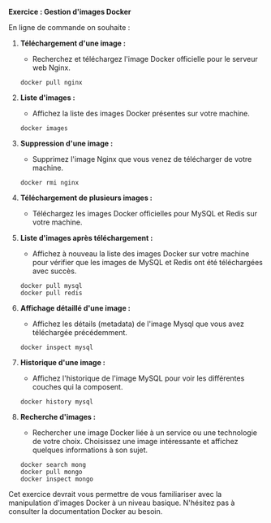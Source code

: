 
**Exercice : Gestion d'images Docker**

En ligne de commande on souhaite :

1. **Téléchargement d'une image :**
   - Recherchez et téléchargez l'image Docker officielle pour le serveur web Nginx.
   ```
   docker pull nginx
   ```

2. **Liste d'images :**
   - Affichez la liste des images Docker présentes sur votre machine.
   ```
   docker images
   ```

3. **Suppression d'une image :**
   - Supprimez l'image Nginx que vous venez de télécharger de votre machine.
   ```
   docker rmi nginx
   ```

4. **Téléchargement de plusieurs images :**
   - Téléchargez les images Docker officielles pour MySQL et Redis sur votre machine.

5. **Liste d'images après téléchargement :**
   - Affichez à nouveau la liste des images Docker sur votre machine pour vérifier que les images de MySQL et Redis ont été téléchargées avec succès.
   ```
   docker pull mysql 
   docker pull redis
   ```

6. **Affichage détaillé d'une image :**
   - Affichez les détails (metadata) de l'image Mysql que vous avez téléchargée précédemment.
   ```
   docker inspect mysql
   ```

7. **Historique d'une image :**
   - Affichez l'historique de l'image MySQL pour voir les différentes couches qui la composent.
   ```
   docker history mysql
   ```

8. **Recherche d'images :**
   - Rechercher une image Docker liée à un service ou une technologie de votre choix. Choisissez une image intéressante et affichez quelques informations à son sujet.
   ```
   docker search mong
   docker pull mongo
   docker inspect mongo
   ```

Cet exercice devrait vous permettre de vous familiariser avec la manipulation d'images Docker à un niveau basique. N'hésitez pas à consulter la documentation Docker au besoin.



